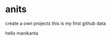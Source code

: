 # anits
create a own projects
this is my first github data 
<html>
  <head>
    <title>
      my world
    </title>
  </head>
  <body>
    hello manikanta
  </body>
  </html>
  
